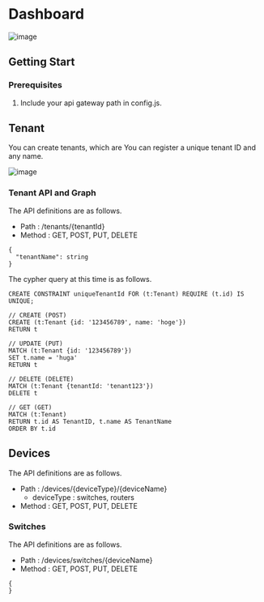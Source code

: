 # Dashboard

![image](https://github.com/user-attachments/assets/7d6cfddd-be88-436a-a41f-46615a95e091)

## Getting Start

### Prerequisites

1. Include your api gateway path in config.js.

## Tenant

You can create tenants, which are You can register a unique tenant ID and any name.

![image](https://github.com/user-attachments/assets/915079d7-58ab-49ab-8719-756704d03334)

### Tenant API and Graph 

The API definitions are as follows.

* Path : /tenants/{tenantId}
* Method : GET, POST, PUT, DELETE
```Body
{
  "tenantName": string
}
```

The cypher query at this time is as follows.

```
CREATE CONSTRAINT uniqueTenantId FOR (t:Tenant) REQUIRE (t.id) IS UNIQUE;
```

```CREATE(POST)
// CREATE (POST)
CREATE (t:Tenant {id: '123456789', name: 'hoge'})
RETURN t
```

```UPDATE(PUT)
// UPDATE (PUT)
MATCH (t:Tenant {id: '123456789'})
SET t.name = 'huga'
RETURN t
```

```DELETE(DELETE)
// DELETE (DELETE)
MATCH (t:Tenant {tenantId: 'tenant123'})
DELETE t
```

```GET(GET)
// GET (GET)
MATCH (t:Tenant)
RETURN t.id AS TenantID, t.name AS TenantName
ORDER BY t.id
```
## Devices

The API definitions are as follows.

* Path : /devices/{deviceType}/{deviceName}
  * deviceType : switches, routers
* Method : GET, POST, PUT, DELETE

### Switches

The API definitions are as follows.

* Path : /devices/switches/{deviceName}
* Method : GET, POST, PUT, DELETE
```Body
{
}
```


